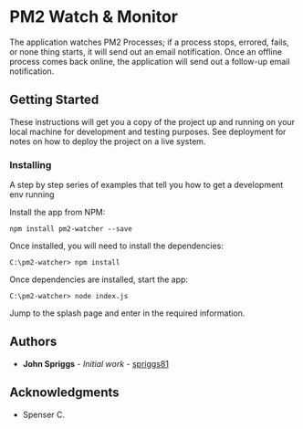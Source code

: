 # PM2 Watch & Monitor

The application watches PM2 Processes; if a process stops, errored, fails, or none thing starts, it will send out an email notification.  Once an offline process comes back online, the application will send out a follow-up email notification.

## Getting Started

These instructions will get you a copy of the project up and running on your local machine for development and testing purposes. See deployment for notes on how to deploy the project on a live system.

### Installing

A step by step series of examples that tell you how to get a development env running

Install the app from NPM:

```
npm install pm2-watcher --save
```

Once installed, you will need to install the dependencies:

```
C:\pm2-watcher> npm install
```

Once dependencies are installed, start the app:

```
C:\pm2-watcher> node index.js
```

Jump to the splash page and enter in the required information.


## Authors

* **John Spriggs** - *Initial work* - [spriggs81](https://github.com/spriggs81)

## Acknowledgments
*  Spenser C.
